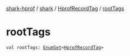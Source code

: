 [shark-hprof](../../index.md) / [shark](../index.md) / [HprofRecordTag](index.md) / [rootTags](./root-tags.md)

# rootTags

`val rootTags: `[`EnumSet`](https://docs.oracle.com/javase/6/docs/api/java/util/EnumSet.html)`<`[`HprofRecordTag`](index.md)`>`